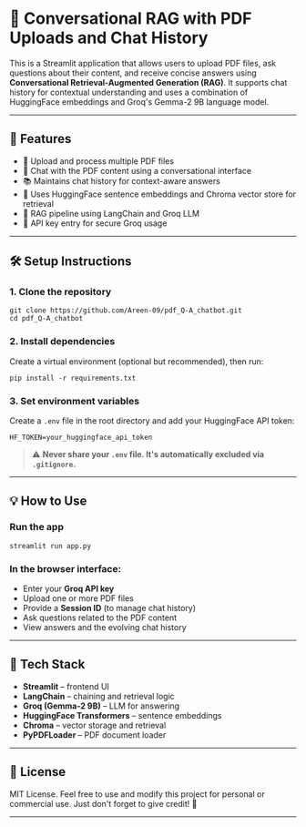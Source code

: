 # 🧠 Conversational RAG with PDF Uploads and Chat History

This is a Streamlit application that allows users to upload PDF files, ask questions about their content, and receive concise answers using **Conversational Retrieval-Augmented Generation (RAG)**. It supports chat history for contextual understanding and uses a combination of HuggingFace embeddings and Groq's Gemma-2 9B language model.

---

## 🚀 Features

- 📄 Upload and process multiple PDF files
- 💬 Chat with the PDF content using a conversational interface
- 📚 Maintains chat history for context-aware answers
- 🔎 Uses HuggingFace sentence embeddings and Chroma vector store for retrieval
- 🧠 RAG pipeline using LangChain and Groq LLM
- 🔐 API key entry for secure Groq usage

---

## 🛠️ Setup Instructions

### 1. Clone the repository

<pre><code>git clone https://github.com/Areen-09/pdf_Q-A_chatbot.git
cd pdf_Q-A_chatbot
</code></pre>

### 2. Install dependencies

Create a virtual environment (optional but recommended), then run:

<pre><code>pip install -r requirements.txt
</code></pre>

### 3. Set environment variables

Create a `.env` file in the root directory and add your HuggingFace API token:

<pre><code>HF_TOKEN=your_huggingface_api_token
</code></pre>

> ⚠️ **Never share your `.env` file. It's automatically excluded via `.gitignore`.**

---

## 💡 How to Use

### Run the app

<pre><code>streamlit run app.py
</code></pre>

### In the browser interface:

- Enter your **Groq API key**
- Upload one or more PDF files
- Provide a **Session ID** (to manage chat history)
- Ask questions related to the PDF content
- View answers and the evolving chat history

---

## 🧩 Tech Stack

- **Streamlit** – frontend UI
- **LangChain** – chaining and retrieval logic
- **Groq (Gemma-2 9B)** – LLM for answering
- **HuggingFace Transformers** – sentence embeddings
- **Chroma** – vector storage and retrieval
- **PyPDFLoader** – PDF document loader

---

## 📄 License

MIT License. Feel free to use and modify this project for personal or commercial use. Just don't forget to give credit! 🙌

---
